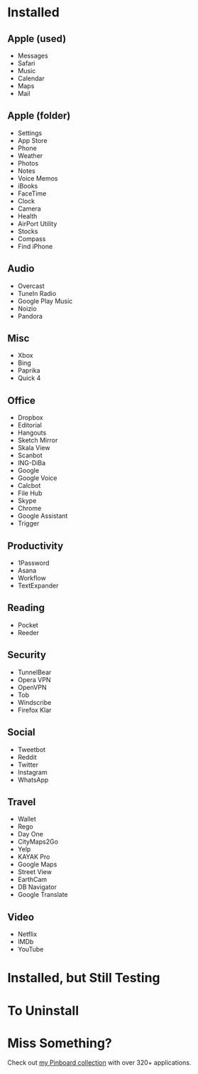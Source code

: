 # Installed 

## Apple (used)

* Messages
* Safari
* Music
* Calendar
* Maps
* Mail

## Apple (folder)

* Settings
* App Store
* Phone
* Weather
* Photos
* Notes
* Voice Memos
* iBooks
* FaceTime
* Clock
* Camera
* Health
* AirPort Utility
* Stocks
* Compass
* Find iPhone

## Audio

* Overcast
* TuneIn Radio
* Google Play Music
* Noizio
* Pandora

## Misc

* Xbox
* Bing
* Paprika
* Quick 4

## Office

* Dropbox
* Editorial
* Hangouts
* Sketch Mirror
* Skala View
* Scanbot
* ING-DiBa
* Google
* Google Voice
* Calcbot
* File Hub
* Skype
* Chrome
* Google Assistant
* Trigger

## Productivity

* 1Password
* Asana
* Workflow
* TextExpander

## Reading

* Pocket
* Reeder

## Security

* TunnelBear
* Opera VPN
* OpenVPN
* Tob
* Windscribe
* Firefox Klar

## Social

* Tweetbot
* Reddit
* Twitter
* Instagram
* WhatsApp

## Travel

* Wallet
* Rego
* Day One
* CityMaps2Go
* Yelp
* KAYAK Pro
* Google Maps
* Street View
* EarthCam
* DB Navigator
* Google Translate

## Video

* Netflix
* IMDb
* YouTube


# Installed, but Still Testing


# To Uninstall


# Miss Something?

Check out [my Pinboard collection](https://pinboard.in/u:michaelx/t:iphone/t:application/) with over 320+ applications.